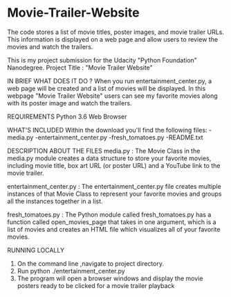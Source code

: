 # Movie-Trailer-Website
The code stores a list of movie titles, poster images, and movie trailer URLs.  This information is displayed on a web page and allow users to review the movies and watch the trailers.

This is my project submission for the Udacity "Python Foundation" Nanodegree. 
Project Title : "Movie Trailer Website"

IN BRIEF WHAT DOES IT DO ?
  When you run entertainment_center.py, a web page will be created and a list of movies will be displayed.
In this webpage "Movie Trailer Website" users can see my favorite movies along with its poster image and watch the trailers. 

REQUIREMENTS
Python 3.6
Web Browser

WHAT'S INCLUDED
Within the download you'll find the following files:
-media.py
-entertainment_center.py
-fresh_tomatoes.py
-README.txt


DESCRIPTION ABOUT THE FILES
media.py : The Movie Class in the media.py module creates a data structure to store your favorite movies, including movie title, 
           box art URL (or poster URL) and a YouTube link to the movie trailer.

entertainment_center.py : The entertainment_center.py file creates multiple instances of that Movie Class to represent your favorite movies and 
                          groups all the instances together in a list.

fresh_tomatoes.py : The Python module called fresh_tomatoes.py has a function called open_movies_page that takes in one argument, 
                    which is a list of movies and creates an HTML file which visualizes all of your favorite movies.

					
RUNNING LOCALLY
1. On the command line ,navigate to project directory.
2. Run python ./entertainment_center.py
3. The program will open a browser windows and display the movie posters ready to be clicked for a movie trailer playback
